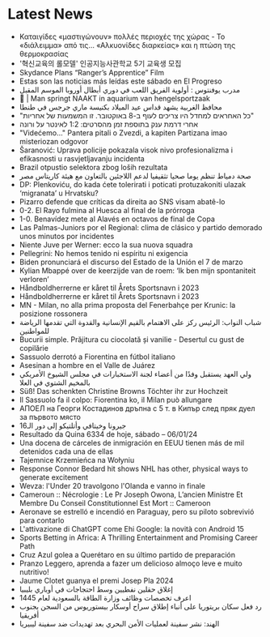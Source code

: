 # Latest News
-  Καταιγίδες «μαστιγώνουν» πολλές περιοχές της χώρας - Το «διάλειμμα» από τις... «Αλκυονίδες διαρκείας» και η πτώση της θερμοκρασίας
-  '혁신교육의 롤모델' 인공지능사관학교 5기 교육생 모집
-  Skydance Plans “Ranger’s Apprentice” Film
-  Estas son las noticias más leídas este sábado en El Progreso
-  مدرب يوفنتوس : أولوية الفريق اللعب في دوري أبطال أوروبا الموسم المقبل
-  🎥​ | Man springt NAAKT in aquarium van hengelsportzaak
-  محافظ الغربية يشهد قداس عيد الميلاد بكنيسة ماري جرجس في طنطا
-  "כל האחראים למחדל היו צריכים לעוף ב-8 באוקטובר. זו המשמעות של אחריות"
-  אחרי דרמת ענק בתוספת זמן מהסרטים: 1:2 לאינטר על ורונה
-  "Videćemo..." Pantera pitali o Zvezdi, a kapiten Partizana imao misteriozan odgovor
-  Šaranović: Uprava policije pokazala visok nivo profesionalizma i efikasnosti u rasvjetljavanju incidenta
-  Brazil otpustio selektora zbog loših rezultata
-  صحة دمياط تنظم يوما صحيا تثقيفيا لدعم اللاجئين بالتعاون مع هيئة كاريتاس مصر
-  DP: Plenkoviću, do kada ćete tolerirati i poticati protuzakoniti ulazak ‘migranata’ u Hrvatsku?
-  Pizarro defende que críticas da direita ao SNS visam abatê-lo
-  0-2. El Rayo fulmina al Huesca al final de la prórroga
-  1-0. Benavídez mete al Alavés en octavos de final de Copa
-  Las Palmas-Juniors por el Regional: clima de clásico y partido demorado unos minutos por incidentes
-  Niente Juve per Werner: ecco la sua nuova squadra
-  Pellegrini: No hemos tenido ni espíritu ni exigencia
-  Biden pronunciará el discurso del Estado de la Unión el 7 de marzo
-  Kylian Mbappé over de keerzijde van de roem: ‘Ik ben mijn spontaniteit verloren’
-  Håndboldherrerne er kåret til Årets Sportsnavn i 2023
-  Håndboldherrerne er kåret til Årets Sportsnavn i 2023
-  MN - Milan, no alla prima proposta del Fenerbahçe per Krunic: la posizione rossonera
-  شباب النواب: الرئيس ركز على الاهتمام بالقيم الإنسانية والقدوة التي تقدمها الرياضة للمواطنين
-  Bucurii simple. Prăjitura cu ciocolată și vanilie - Desertul cu gust de copilărie
-  Sassuolo derrotó a Fiorentina en fútbol italiano
-  Asesinan a hombre en el Valle de Juárez
-  ولي العهد يستقبل وفدًا من أعضاء لجنة الاستخبارات في مجلس الشيوخ الأمريكي بالمخيم الشتوي في العلا
-  Süß! Das schenkten Christine Browns Töchter ihr zur Hochzeit
-  Il Sassuolo fa il colpo: Fiorentina ko, il Milan può allungare
-  АПОЕЛ на Георги Костадинов дръпна с 5 т. в Кипър след пряк дуел за първото място
-  جيرونا وخيتافي وأتلتيكو إلى دور الـ16
-  Resultado da Quina 6334 de hoje, sábado – 06/01/24
-  Una docena de cárceles de inmigración en EEUU tienen más de mil detenidos cada una de ellas
-  Tajemnice Krzemieńca na Wołyniu
-  Response Connor Bedard hit shows NHL has other, physical ways to generate excitement
-  Wevza: l'Under 20 travolgono l'Olanda e vanno in finale
-  Cameroun :: Nécrologie : Le Pr Joseph Owona, L’ancien Ministre Et Membre Du Conseil Constitutionnel Est Mort :: Cameroon
-  Aeronave se estrelló e incendió en Paraguay, pero su piloto sobrevivió para contarlo
-  L'attivazione di ChatGPT come Ehi Google: la novità con Android 15
-  Sports Betting in Africa: A Thrilling Entertainment and Promising Career Path
-  Cruz Azul golea a Querétaro en su último partido de preparación
-  Pranzo Leggero, aprenda a fazer um delicioso almoço leve e muito nutritivo!
-  Jaume Clotet guanya el premi Josep Pla 2024
-  إغلاق حقلين نفطيين وسط احتجاجات في أوباري بليبيا
-  اعرف تخصصات وظائف وزارة الطاقة بالسعودية لعام 1445
-  رد فعل سكان بريتوريا على أنباء إطلاق سراح أوسكار بيستوريوس من السجن بجنوب أفريقيا
-  الهند: نشر سفينة لعمليات الأمن البحري بعد تهديدات ضد سفينة ليبيريا
